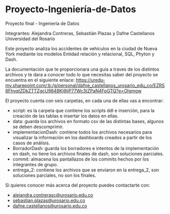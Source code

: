 # Proyecto-Ingeniería-de-Datos
Proyecto final - Ingeniería de Datos

Integrantes: Alejandra Contreras, Sebastián Plazas y Dafne Castellanos
Universidad del Rosario

Este proyecto analiza los accidentes de vehículos en la ciudad de Nueva York mediante los modelos Entidad relación y relacional, SQL, Phyton y Dash.

La documentación que te proporcionara una guía a traves de los distintos archivos y te dara a conocer todo lo que necesitas saber del proyecto se encuentra en el siguiente enlace: https://uredu-my.sharepoint.com/:b:/g/personal/dafne_castellanos_urosario_edu_co/EZRS8FhyqtZDkZTTZgcU984BKj9IjP77Wc3tZPaN4FpGTQ?e=Olgmgw

El proyecto cuenta con seis carpetas, en cada una de ellas vas a encontrar:
* script: es la carpeta que contiene los scripts ddl e inserción, para la creación de las tablas e insertar los datos en ellas.
* data: guarda los archivos en formato csv de las distintas bases, algunos se deben descomprimir.
* implementacionDash: contiene todos los archivos necesarios para visualizar la información en los dashboards creados a partir de los casos de análisis.
* BorradorDash: guarda los borradores e intentos de la implementación en dash, no tiene los archivos finales de dash, son soluciones parciales.
* commit: almacena los pantallazos de los commits hechos por los integrantes de grupo.
* entrega_2: contiene los archivos que se enviaron en la entrega_2, son soluciones parciales, no son los finales.

Si quieres conocer más acerca del proyecto puedes contactarte con: 
* alejandra.contrerasc@urosario.edu.co 
* sebastian.plazas@urosario.edu.co
* dafne.castellanos@urosario.edu.co
